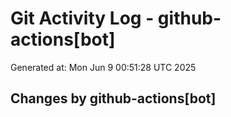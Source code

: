 # Git Activity Log - github-actions[bot]
Generated at: Mon Jun  9 00:51:28 UTC 2025
## Changes by github-actions[bot]
```diff
```
